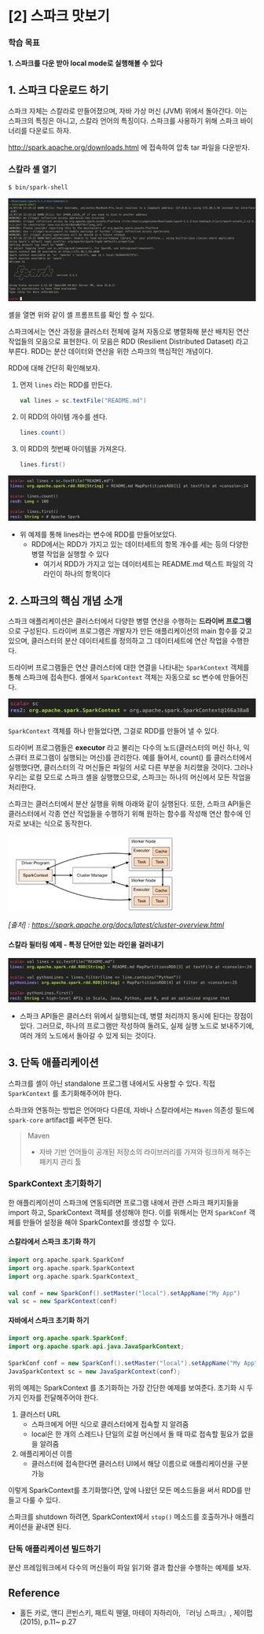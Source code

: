 # [2] 스파크 맛보기

### 학습 목표

#### 1. 스파크를 다운 받아 local mode로 실행해볼 수 있다



## 1. 스파크 다운로드 하기

  스파크 자체는 스칼라로 만들어졌으며, 자바 가상 머신 (JVM) 위에서 돌아간다. 이는 스파크의 특징은 아니고, 스칼라 언어의 특징이다. 스파크를 사용하기 위해 스파크 바이너리를 다운로드 하자.

http://spark.apache.org/downloads.html 에 접속하여 압축 tar 파일을 다운받자.



### 스칼라 셸 열기

```bash
$ bin/spark-shell
```

<img src="image/image-20210716223104942.png" alt="image-20210716223104942" style="zoom:50%;" />

셸을 열면 위와 같이 셸 프롬프트를 확인 할 수 있다.

  스파크에서는 연산 과정을 클러스터 전체에 걸쳐 자동으로 병렬화해 분산 배치된 연산 작업들의 모음으로 표현한다. 이 모음은 RDD (Resilient Distributed Dataset) 라고 부른다. RDD는 분산 데이터와 연산을 위한 스파크의 핵심적인 개념이다. 

  RDD에 대해 간단히 확인해보자. 

1. 먼저 `lines` 라는 RDD를 만든다.

   ```scala
   val lines = sc.textFile("README.md")
   ```

   

2. 이 RDD의 아이템 개수를 센다.

   ```scala
   lines.count()
   ```

   

3. 이 RDD의 첫번째 아이템을 가져온다.

   ```scala
   lines.first()
   ```

<img src="image/image-20210716223527043.png" alt="image-20210716223527043" style="zoom:50%;" />

- 위 예제를 통해 lines라는 변수에 RDD를 만들어보았다.
  - RDD에서는 RDD가 가지고 있는 데이터세트의 항목 개수를 세는 등의 다양한 병렬 작업을 실행할 수 있다
    - 여기서 RDD가 가지고 있는 데이터세트는 README.md 텍스트 파일의 각 라인이 하나의 항목이다



## 2. 스파크의 핵심 개념 소개

  스파크 애플리케이션은 클러스터에서 다양한 병렬 연산을 수행하는 **드라이버 프로그램**으로 구성된다. 드라이버 프로그램은 개발자가 만든 애플리케이션의 main 함수를 갖고 있으며, 클러스터의 분산 데이터세트를 정의하고 그 데이터세트에 연산 작업을 수행한다. 

  드라이버 프로그램들은 연산 클러스터에 대한 연결을 나타내는 `SparkContext` 객체를 통해 스파크에 접속한다. 셸에서 `SparkContext` 객체는 자동으로 sc 변수에 만들어진다.

<img src="image/image-20210716224608416.png" alt="image-20210716224608416" style="zoom:50%;" />

 `SparkContext` 객체를 하나 만들었다면, 그걸로 RDD를 만들어 낼 수 있다.



  드라이버 프로그램들은 **executor** 라고 불리는 다수의 노드(클러스터의 머신 하나, 익스큐터 프로그램이 실행되는 머신)를 관리한다. 예를 들어서, count() 를 클러스터에서 실행했다면, 클러스터의 각 머신들은 파일의 서로 다른 부분을 처리했을 것이다. 그러나 우리는 로컬 모드로 스파크 셸을 실행했으므로, 스파크는 하나의 머신에서 모든 작업을 처리한다. 

  스파크는 클러스터에서 분산 실행을 위해 아래와 같이 실행된다. 또한, 스파크 API들은 클러스터에서 각종 연산 작업들을 수행하기 위해 원하는 함수를 작성해 연산 함수에 인자로 보내는 식으로 동작한다.

<img src="image/image-20210716225428345.png" alt="image-20210716225428345" style="zoom: 33%;" />

*[출처] : https://spark.apache.org/docs/latest/cluster-overview.html*



#### 스칼라 필터링 예제 - 특정 단어만 있는 라인을 걸러내기

<img src="image/image-20210716225741426.png" alt="image-20210716225741426" style="zoom:50%;" />

- 스파크 API들은 클러스터 위에서 실행되는데, 병렬 처리까지 동시에 된다는 장점이 있다. 그러므로, 하나의 프로그램만 작성하여 돌려도, 실제 실행 노드로 보내주기에, 여러 개의 노드에서 돌아갈 수 있게 되는 것이다.



## 3. 단독 애플리케이션

  스파크를 셸이 아닌 standalone 프로그램 내에서도 사용할 수 있다. 직접 `SparkContext` 를 초기화해주어야 한다.

스파크와 연동하는 방법은 언어마다 다른데, 자바나 스칼라에서는 `Maven` 의존성 필드에 `spark-core` artifact를 써주면 된다.

> Maven
>
> - 자바 기반 언어들이 공개된 저장소의 라이브러리를 가져와 링크하게 해주는 패키지 관리 툴



### SparkContext 초기화하기

  한 애플리케이션이 스파크에 연동되려면 프로그램 내에서 관련 스파크 패키지들을 import 하고, SparkContext 객체를 생성해야 한다. 이를 위해서는 먼저 `SparkConf` 객체를 만들어 설정을 해야 SparkContext를 생성할 수 있다.

#### 스칼라에서 스파크 초기화 하기

```scala
import org.apache.spark.SparkConf
import org.apache.spark.SparkContext
import org.apache.spark.SparkContext_

val conf = new SparkConf().setMaster("local").setAppName("My App")
val sc = new SparkContext(conf)
```



#### 자바에서 스파크 초기화 하기

```java
import org.apache.spark.SparkConf;
import org.apache.spark.api.java.JavaSparkContext;

SparkConf conf = new SparkConf().setMaster("local").setAppName("My App");
JavaSparkContext sc = new JavaSparkContext(conf);
```



  위의 예제는 SparkContext 를 초기화하는 가장 간단한 예제를 보여준다. 초기화 시 두 가지 인자를 전달해주어야 한다.

1. 클러스터 URL
   - 스파크에게 어떤 식으로 클러스터에게 접속할 지 알려줌
   - local은 한 개의 스레드나 단일의 로컬 머신에서 돌 때 따로 접속할 필요가 없을을 알려줌
2. 애플리케이션 이름
   - 클러스터에 접속한다면 클러스터 UI에서 해당 이름으로 애플리케이션을 구분 가능



이렇게 SparkContext를 초기화했다면, 앞에 나왔던 모든 메소드들을 써서 RDD를 만들고 다룰 수 있다.

스파크를 shutdown 하려면, SparkContext에서 `stop()` 메소드를 호출하거나 애플리케이션을 끝내면 된다.



### 단독 애플리케이션 빌드하기

  분산 프레임워크에서 다수의 머신들이 파일 읽기와 결과 합산을 수행하는 예제를 보자. 



## Reference

- 홀든 카로, 앤디 콘빈스키, 패트릭 웬델, 마테이 자하리아, 『러닝 스파크』, 제이펍(2015), p.11~ p.27

